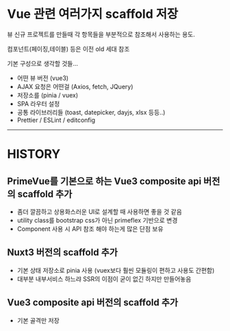 # Vue 관련 여러가지 scaffold 저장

뷰 신규 프로젝트를 만들때 각 항목들을 부분적으로 참조해서 사용하는 용도.

컴포넌트(페이징,테이블) 등은 이전 old 세대 참조

기본 구성으로 생각할 것들...

- 어떤 뷰 버전 (vue3)
- AJAX 요청은 어떤걸 (Axios, fetch, JQuery)
- 저장소를 (pinia / vuex)
- SPA 라우터 설정
- 공통 라이브러리들 (toast, datepicker, dayjs, xlsx 등등..)
- Prettier / ESLint / editconfig

---
# HISTORY


## PrimeVue를 기본으로 하는 Vue3 composite api 버전의 scaffold 추가
- 좀더 깔끔하고 상용화스러운 UI로 설계할 때 사용하면 좋을 것 같음
- utility class를 bootstrap css가 아닌 primeflex 기반으로 변경
- Component 사용 시 API 참조 해야 하는게 많은 단점 보유

## Nuxt3 버전의 scaffold 추가
- 기본 상태 저장소로 pinia 사용 (vuex보다 훨씬 모듈링이 편하고 사용도 간편함)
- 대부분 내부서비스 하느랴 SSR의 이점이 굳이 없긴 하지만 만들어놓음

## Vue3 composite api 버전의 scaffold 추가
- 기본 골격만 저장

